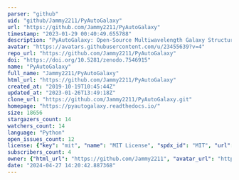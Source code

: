 ```yaml
---
parser: "github"
uid: "github/Jammy2211/PyAutoGalaxy"
url: "https://github.com/Jammy2211/PyAutoGalaxy"
timestamp: "2023-01-29 00:40:49.655788"
description: "PyAutoGalaxy: Open-Source Multiwavelength Galaxy Structure & Morphology"
avatar: "https://avatars.githubusercontent.com/u/23455639?v=4"
repo_url: "https://github.com/Jammy2211/PyAutoGalaxy"
doi: "https://doi.org/10.5281/zenodo.7546915"
name: "PyAutoGalaxy"
full_name: "Jammy2211/PyAutoGalaxy"
html_url: "https://github.com/Jammy2211/PyAutoGalaxy"
created_at: "2019-10-19T10:45:44Z"
updated_at: "2023-01-26T13:49:18Z"
clone_url: "https://github.com/Jammy2211/PyAutoGalaxy.git"
homepage: "https://pyautogalaxy.readthedocs.io/"
size: 18656
stargazers_count: 14
watchers_count: 14
language: "Python"
open_issues_count: 12
license: {"key": "mit", "name": "MIT License", "spdx_id": "MIT", "url": "https://api.github.com/licenses/mit", "node_id": "MDc6TGljZW5zZTEz"}
subscribers_count: 4
owner: {"html_url": "https://github.com/Jammy2211", "avatar_url": "https://avatars.githubusercontent.com/u/23455639?v=4", "login": "Jammy2211", "type": "User"}
date: "2024-04-27 14:20:42.887368"
---
```

